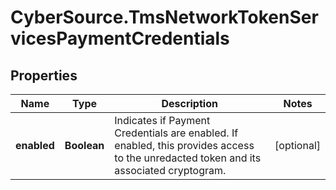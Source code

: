# CyberSource.TmsNetworkTokenServicesPaymentCredentials

## Properties
Name | Type | Description | Notes
------------ | ------------- | ------------- | -------------
**enabled** | **Boolean** | Indicates if Payment Credentials are enabled. If enabled, this provides access to the unredacted token and its associated cryptogram. | [optional] 


